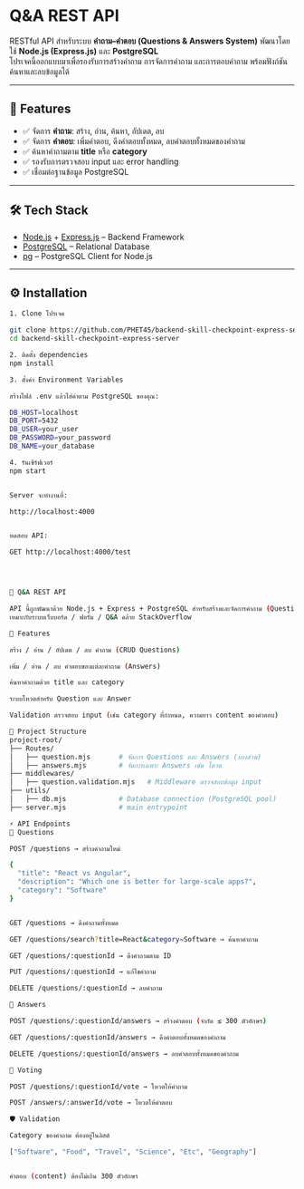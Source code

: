 
# Q&A REST API

RESTful API สำหรับระบบ **คำถาม–คำตอบ (Questions & Answers System)** พัฒนาโดยใช้ **Node.js (Express.js)** และ **PostgreSQL**  
โปรเจคนี้ออกแบบมาเพื่อรองรับการสร้างคำถาม การจัดการคำถาม และการตอบคำถาม พร้อมฟังก์ชันค้นหาและลบข้อมูลได้

---

## 🚀 Features

- ✅ จัดการ **คำถาม**: สร้าง, อ่าน, ค้นหา, อัปเดต, ลบ
- ✅ จัดการ **คำตอบ**: เพิ่มคำตอบ, ดึงคำตอบทั้งหมด, ลบคำตอบทั้งหมดของคำถาม
- ✅ ค้นหาคำถามตาม **title** หรือ **category**
- ✅ รองรับการตรวจสอบ input และ error handling
- ✅ เชื่อมต่อฐานข้อมูล PostgreSQL

---

## 🛠 Tech Stack

- [Node.js](https://nodejs.org/) + [Express.js](https://expressjs.com/) – Backend Framework
- [PostgreSQL](https://www.postgresql.org/) – Relational Database
- [pg](https://www.npmjs.com/package/pg) – PostgreSQL Client for Node.js

---

## ⚙️ Installation
```bash
1. Clone โปรเจค

git clone https://github.com/PHET45/backend-skill-checkpoint-express-server.git
cd backend-skill-checkpoint-express-server

2. ติดตั้ง dependencies
npm install

3. ตั้งค่า Environment Variables

สร้างไฟล์ .env แล้วใส่ค่าตาม PostgreSQL ของคุณ:

DB_HOST=localhost
DB_PORT=5432
DB_USER=your_user
DB_PASSWORD=your_password
DB_NAME=your_database

4. รันเซิร์ฟเวอร์
npm start


Server จะทำงานที่:

http://localhost:4000


ทดสอบ API:

GET http://localhost:4000/test




📝 Q&A REST API

API นี้ถูกพัฒนาด้วย Node.js + Express + PostgreSQL สำหรับสร้างและจัดการคำถาม (Questions) และคำตอบ (Answers)
เหมาะกับระบบเว็บบอร์ด / ฟอรั่ม / Q&A คล้าย StackOverflow

🚀 Features

สร้าง / อ่าน / อัปเดต / ลบ คำถาม (CRUD Questions)

เพิ่ม / อ่าน / ลบ คำตอบของแต่ละคำถาม (Answers)

ค้นหาคำถามด้วย title และ category

ระบบโหวตสำหรับ Question และ Answer

Validation ตรวจสอบ input (เช่น category ที่กำหนด, ความยาว content ของคำตอบ)

📂 Project Structure
project-root/
├── Routes/
│   ├── question.mjs       # จัดการ Questions และ Answers (บางส่วน)
│   ├── answers.mjs        # จัดการเฉพาะ Answers เช่น โหวต
├── middlewares/
│   ├── question.validation.mjs   # Middleware ตรวจสอบข้อมูล input
├── utils/
│   ├── db.mjs             # Database connection (PostgreSQL pool)
├── server.mjs             # main entrypoint

⚡ API Endpoints
🔹 Questions

POST /questions → สร้างคำถามใหม่

{
  "title": "React vs Angular",
  "description": "Which one is better for large-scale apps?",
  "category": "Software"
}


GET /questions → ดึงคำถามทั้งหมด

GET /questions/search?title=React&category=Software → ค้นหาคำถาม

GET /questions/:questionId → ดึงคำถามตาม ID

PUT /questions/:questionId → แก้ไขคำถาม

DELETE /questions/:questionId → ลบคำถาม

🔹 Answers

POST /questions/:questionId/answers → สร้างคำตอบ (จำกัด ≤ 300 ตัวอักษร)

GET /questions/:questionId/answers → ดึงคำตอบทั้งหมดของคำถาม

DELETE /questions/:questionId/answers → ลบคำตอบทั้งหมดของคำถาม

🔹 Voting

POST /questions/:questionId/vote → โหวตให้คำถาม

POST /answers/:answerId/vote → โหวตให้คำตอบ

🛡 Validation

Category ของคำถาม ต้องอยู่ในลิสต์

["Software", "Food", "Travel", "Science", "Etc", "Geography"]


คำตอบ (content) ต้องไม่เกิน 300 ตัวอักษร


